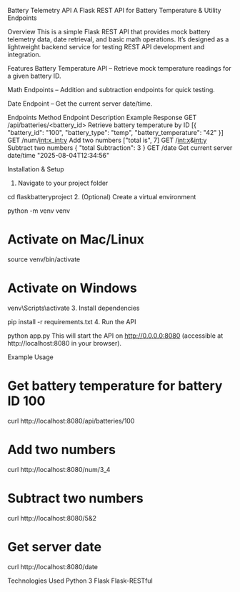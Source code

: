 Battery Telemetry API
A Flask REST API for Battery Temperature & Utility Endpoints

Overview
This is a simple Flask REST API that provides mock battery telemetry data, date retrieval, and basic math operations.
It’s designed as a lightweight backend service for testing REST API development and integration.

Features
Battery Temperature API – Retrieve mock temperature readings for a given battery ID.

Math Endpoints – Addition and subtraction endpoints for quick testing.

Date Endpoint – Get the current server date/time.

Endpoints
Method	Endpoint	Description	Example Response
GET	/api/batteries/<battery_id>	Retrieve battery temperature by ID	[{ "battery_id": "100", "battery_type": "temp", "battery_temperature": "42" }]
GET	/num/<int:x>_<int:y>	Add two numbers	["total is", 7]
GET	/<int:x>&<int:y>	Subtract two numbers	{ "total Subtraction": 3 }
GET	/date	Get current server date/time	"2025-08-04T12:34:56"

Installation & Setup
1. Navigate to your project folder

cd flaskbatteryproject
2. (Optional) Create a virtual environment


python -m venv venv
# Activate on Mac/Linux
source venv/bin/activate
# Activate on Windows
venv\Scripts\activate
3. Install dependencies

pip install -r requirements.txt
4. Run the API

python app.py
This will start the API on http://0.0.0.0:8080 (accessible at http://localhost:8080 in your browser).

Example Usage
# Get battery temperature for battery ID 100
curl http://localhost:8080/api/batteries/100

# Add two numbers
curl http://localhost:8080/num/3_4

# Subtract two numbers
curl http://localhost:8080/5&2

# Get server date
curl http://localhost:8080/date


Technologies Used
Python 3
Flask
Flask-RESTful
